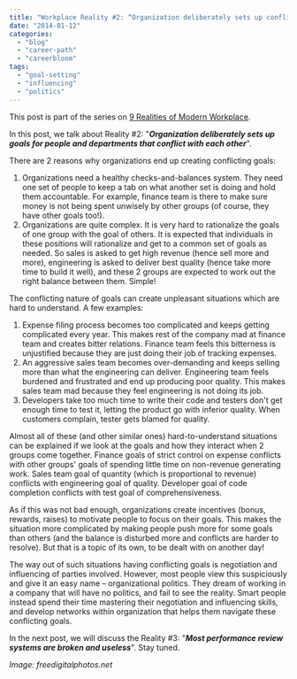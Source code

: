 ```yaml
---
title: "Workplace Reality #2: “Organization deliberately sets up conflicting goals for people”"
date: "2014-01-12"
categories: 
  - "blog"
  - "career-path"
  - "careerbloom"
tags: 
  - "goal-setting"
  - "influencing"
  - "politics"
---
```


This post is part of the series on [9 Realities of Modern Workplace](http://careerbloom.org/2013/12/14/nine-realities-of-modern-workplace/).

In this post, we talk about Reality #2: "**_Organization deliberately sets up goals for people and departments that conflict with each other_**".

There are 2 reasons why organizations end up creating conflicting goals:

1. Organizations need a healthy checks-and-balances system. They need one set of people to keep a tab on what another set is doing and hold them accountable. For example, finance team is there to make sure money is not being spent unwisely by other groups (of course, they have other goals too!).
2. Organizations are quite complex. It is very hard to rationalize the goals of one group with the goal of others. It is expected that individuals in these positions will rationalize and get to a common set of goals as needed. So sales is asked to get high revenue (hence sell more and more), engineering is asked to deliver best quality (hence take more time to build it well), and these 2 groups are expected to work out the right balance between them. Simple!

The conflicting nature of goals can create unpleasant situations which are hard to understand. A few examples:

1. Expense filing process becomes too complicated and keeps getting complicated every year. This makes rest of the company mad at finance team and creates bitter relations. Finance team feels this bitterness is unjustified because they are just doing their job of tracking expenses.
2. An aggressive sales team becomes over-demanding and keeps selling more than what the engineering can deliver. Engineering team feels burdened and frustrated and end up producing poor quality. This makes sales team mad because they feel engineering is not doing its job.
3. Developers take too much time to write their code and testers don't get enough time to test it, letting the product go with inferior quality. When customers complain, tester gets blamed for quality.

Almost all of these (and other similar ones) hard-to-understand situations can be explained if we look at the goals and how they interact when 2 groups come together. Finance goals of strict control on expense conflicts with other groups' goals of spending little time on non-revenue generating work. Sales team goal of quantity (which is proportional to revenue) conflicts with engineering goal of quality. Developer goal of code completion conflicts with test goal of comprehensiveness.

As if this was not bad enough, organizations create incentives (bonus, rewards, raises) to motivate people to focus on their goals. This makes the situation more complicated by making people push more for some goals than others (and the balance is disturbed more and conflicts are harder to resolve). But that is a topic of its own, to be dealt with on another day!

The way out of such situations having conflicting goals is negotiation and influencing of parties involved. However, most people view this suspiciously and give it an easy name – organizational politics. They dream of working in a company that will have no politics, and fail to see the reality. Smart people instead spend their time mastering their negotiation and influencing skills, and develop networks within organization that helps them navigate these conflicting goals.

In the next post, we will discuss the Reality #3: "**_Most performance review systems are broken and useless_**". Stay tuned.

_Image: freedigitalphotos.net_
